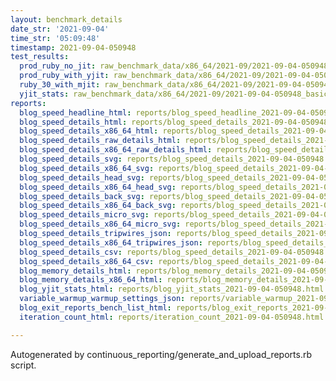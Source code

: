 ```yaml
---
layout: benchmark_details
date_str: '2021-09-04'
time_str: '05:09:48'
timestamp: 2021-09-04-050948
test_results:
  prod_ruby_no_jit: raw_benchmark_data/x86_64/2021-09/2021-09-04-050948_basic_benchmark_prod_ruby_no_jit.json
  prod_ruby_with_yjit: raw_benchmark_data/x86_64/2021-09/2021-09-04-050948_basic_benchmark_prod_ruby_with_yjit.json
  ruby_30_with_mjit: raw_benchmark_data/x86_64/2021-09/2021-09-04-050948_basic_benchmark_ruby_30_with_mjit.json
  yjit_stats: raw_benchmark_data/x86_64/2021-09/2021-09-04-050948_basic_benchmark_yjit_stats.json
reports:
  blog_speed_headline_html: reports/blog_speed_headline_2021-09-04-050948.html
  blog_speed_details_html: reports/blog_speed_details_2021-09-04-050948.html
  blog_speed_details_x86_64_html: reports/blog_speed_details_2021-09-04-050948.x86_64.html
  blog_speed_details_raw_details_html: reports/blog_speed_details_2021-09-04-050948.raw_details.html
  blog_speed_details_x86_64_raw_details_html: reports/blog_speed_details_2021-09-04-050948.x86_64.raw_details.html
  blog_speed_details_svg: reports/blog_speed_details_2021-09-04-050948.svg
  blog_speed_details_x86_64_svg: reports/blog_speed_details_2021-09-04-050948.x86_64.svg
  blog_speed_details_head_svg: reports/blog_speed_details_2021-09-04-050948.head.svg
  blog_speed_details_x86_64_head_svg: reports/blog_speed_details_2021-09-04-050948.x86_64.head.svg
  blog_speed_details_back_svg: reports/blog_speed_details_2021-09-04-050948.back.svg
  blog_speed_details_x86_64_back_svg: reports/blog_speed_details_2021-09-04-050948.x86_64.back.svg
  blog_speed_details_micro_svg: reports/blog_speed_details_2021-09-04-050948.micro.svg
  blog_speed_details_x86_64_micro_svg: reports/blog_speed_details_2021-09-04-050948.x86_64.micro.svg
  blog_speed_details_tripwires_json: reports/blog_speed_details_2021-09-04-050948.tripwires.json
  blog_speed_details_x86_64_tripwires_json: reports/blog_speed_details_2021-09-04-050948.x86_64.tripwires.json
  blog_speed_details_csv: reports/blog_speed_details_2021-09-04-050948.csv
  blog_speed_details_x86_64_csv: reports/blog_speed_details_2021-09-04-050948.x86_64.csv
  blog_memory_details_html: reports/blog_memory_details_2021-09-04-050948.html
  blog_memory_details_x86_64_html: reports/blog_memory_details_2021-09-04-050948.x86_64.html
  blog_yjit_stats_html: reports/blog_yjit_stats_2021-09-04-050948.html
  variable_warmup_warmup_settings_json: reports/variable_warmup_2021-09-04-050948.warmup_settings.json
  blog_exit_reports_bench_list_html: reports/blog_exit_reports_2021-09-04-050948.bench_list.html
  iteration_count_html: reports/iteration_count_2021-09-04-050948.html

---
```

Autogenerated by continuous_reporting/generate_and_upload_reports.rb script.
